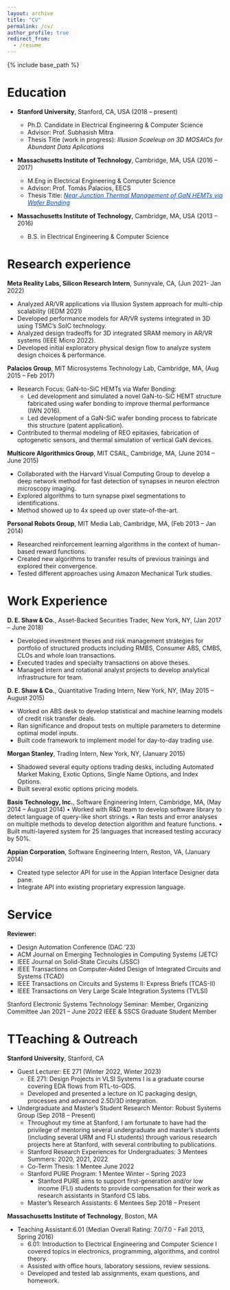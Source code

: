 ```yaml
---
layout: archive
title: "CV"
permalink: /cv/
author_profile: true
redirect_from:
  - /resume
---
```


{% include base_path %}


Education
======
* <b>Stanford University</b>, Stanford, CA, USA (2018 – present)
  * Ph.D. Candidate in Electrical Engineering & Computer Science
  * Advisor: Prof. Subhasish Mitra
  * Thesis Title (work in progress): _Illusion Scaeleup on 3D MOSAICs for Abundant Data Aplications_
    
* <b>Massachusetts Institute of Technology</b>, Cambridge, MA, USA (2016 – 2017)
  * M.Eng in Electrical Engineering & Computer Science
  * Advisor: Prof. Tomás Palacios, EECS
  * Thesis Title: <a href="https://dspace.mit.edu/handle/1721.1/113116" style="color:#0645AD;">_Near Junction Thermal Management of GaN HEMTs via Wafer Bonding_</a>
  
* <b>Massachusetts Institute of Technology</b>, Cambridge, MA, USA (2013 – 2016)
  * B.S. in Electrical Engineering & Computer Science

Research experience
======

**Meta Reality Labs, Silicon Research Intern**, Sunnyvale, CA, (Jun 2021- Jan 2022)
  * Analyzed AR/VR applications via Illusion System approach for multi-chip scalability (IEDM 2021)
  * Developed performance models for AR/VR systems integrated in 3D using TSMC’s SoIC technology.
  * Analyzed design tradeoffs for 3D integrated SRAM memory in AR/VR systems (IEEE Micro 2022).
  * Developed initial exploratory physical design flow to analyze system design choices & performance.

**Palacios Group**, MIT Microsystems Technology Lab, Cambridge, MA, (Aug 2015 – Feb 2017)
  * Research Focus: GaN-to-SiC HEMTs via Wafer Bonding:
    * Led development and simulated a novel GaN-to-SiC HEMT structure fabricated using wafer bonding to improve thermal performance (IWN 2016).
    * Led development of a GaN-SiC wafer bonding process to fabricate this structure (patent application).
  * Contributed to thermal modeling of REO epitaxies, fabrication of optogenetic sensors, and thermal simulation of vertical GaN devices. 

**Multicore Algorithmics Group**, MIT CSAIL, Cambridge, MA, (June 2014 – June 2015)
  * Collaborated with the Harvard Visual Computing Group to develop a deep network method for fast detection of synapses in neuron electron microscopy imaging.
  * Explored algorithms to turn synapse pixel segmentations to identifications.
  * Method showed up to 4x speed up over state-of-the-art.

**Personal Robots Group**, MIT Media Lab, Cambridge, MA, (Feb 2013 – Jan 2014)
  * Researched reinforcement learning algorithms in the context of human-based reward functions.
  * Created new algorithms to transfer results of previous trainings and explored their convergence.
  * Tested different approaches using Amazon Mechanical Turk studies.

Work Experience
======
**D. E. Shaw & Co.**, Asset-Backed Securities Trader, New York, NY, (Jan 2017 – June 2018)
* Developed investment theses and risk management strategies for portfolio of structured products including RMBS, Consumer ABS, CMBS, CLOs and whole loan transactions.
* Executed trades and specialty transactions on above theses.
* Managed intern and rotational analyst projects to develop analytical infrastructure for team.

**D. E. Shaw & Co.**, Quantitative Trading Intern, New York, NY, (May 2015 – August 2015)
* Worked on ABS desk to develop statistical and machine learning models of credit risk transfer deals.
* Ran significance and dropout tests on multiple parameters to determine optimal model inputs.
* Built code framework to implement model for day-to-day trading use.

**Morgan Stanley**, Trading Intern, New York, NY, (January 2015)
* Shadowed several equity options trading desks, including Automated Market Making, Exotic Options, Single Name Options, and Index Options.
* Built several exotic options pricing models.

**Basis Technology, Inc.**, Software Engineering Intern, Cambridge, MA, (May 2014 – August 2014)
•	Worked with R&D team to develop software library to detect language of query-like short strings. 
•	Ran tests and error analyses on multiple methods to develop detection algorithm and feature functions. 
•	Built multi-layered system for 25 languages that increased testing accuracy by 50%.

**Appian Corporation**, Software Engineering Intern, Reston, VA, (January 2014)
* Created type selector API for use in the Appian Interface Designer data pane.
* Integrate API into existing proprietary expression language. 

  
Service
======
<b>Reviewer:</b> 
  * Design Automation Conference (DAC ’23)
  * ACM Journal on Emerging Technologies in Computing Systems (JETC)
  * IEEE Journal on Solid-State Circuits (JSSC)
  * IEEE Transactions on Computer-Aided Design of Integrated Circuits and Systems (TCAD)
  * IEEE Transactions on Circuits and Systems II: Express Briefs (TCAS-II)
  * IEEE Transactions on Very Large Scale Integration Systems (TVLSI)
    
Stanford Electronic Systems Technology Seminar: Member, Organizing Committee	Jan 2021 – June 2022
IEEE & SSCS Graduate Student Member

TTeaching & Outreach
======
**Stanford University**, Stanford, CA
* Guest Lecturer: EE 271 (Winter 2022, Winter 2023)
  * EE 271: Design Projects in VLSI Systems I is a graduate course covering EDA flows from RTL-to-GDS.
  * Developed and presented a lecture on IC packaging design, processes and advanced 2.5D/3D integration.
* Undergraduate and Master’s Student Research Mentor: Robust Systems Group (Sep 2018 – Present)
  * Throughout my time at Stanford, I am fortunate to have had the privilege of mentoring several undergraduate and master’s students (including several URM and FLI students) through various research projects here at Stanford, with several contributing to publications.
  * Stanford Research Experiences for Undergraduates: 3 Mentees	Summers: 2020, 2021, 2022
  * Co-Term Thesis: 1 Mentee		June 2022
  * Stanford PURE Program: 1 Mentee		Winter – Spring 2023
    * Stanford PURE aims to support first-generation and/or low income (FLI) students to provide compensation for their work as research assistants in Stanford CS labs.
  * Master’s Research Assistants: 6 Mentees		Sep 2018 – Present
	
**Massachusetts Institute of Technology**, Boston, MA
* Teaching Assistant:6.01 (Median Overall Rating: 7.0/7.0 - Fall 2013, Spring 2016)
  * 6.01: Introduction to Electrical Engineering and Computer Science I covered topics in electronics, programming, algorithms, and control theory.
  * Assisted with office hours, laboratory sessions, review sessions.
  * Developed and tested lab assignments, exam questions, and homework.

  
